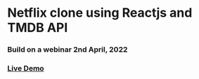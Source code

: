 # Netflix clone using Reactjs and TMDB API

### Build on a webinar 2nd April, 2022

### [Live Demo](https://netflix-clone-86624.web.app/)